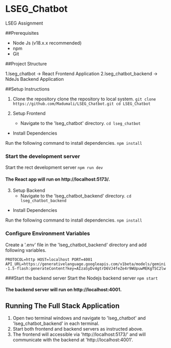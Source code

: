 # LSEG_Chatbot
LSEG Assignment

##Prerequisites
* Node Js (v18.x.x recommended)
* npm
* Git

##Project Structure

1.lseg_chatbot -> React Frontend Application
2.lseg_chatbot_backend -> NdeJs Backend Application

##Setup Instructions

1. Clone the repository
    clone the repository to local system.
   `git clone https://github.com/Madumali/LSEG_Chatbot.git
     cd LSEG_Chatbot `
   
3. Setup Frontend
   * Navigate to the 'lseg_chatbot' directory.
   `cd lseg_chatbot`

  * Install Dependencies
    
  Run the following command to install dependencies.
  `npm install`

  ### Start the development server
  Start the rect development server
  `npm run dev`

  #### The React app will run on http://localhost:5173/.

3. Setup Backend
   * Navigate to the 'lseg_chatbot_backend' directory.
    `cd lseg_chatbot_backend`

  * Install Dependencies
    
  Run the following command to install dependencies.
  `npm install`

  ### Configure Environment Variables
  
  Create a '.env' file in the 'lseg_chatbot_backend' directory and add following variables.

  `PROTOCOL=http
   HOST=localhost
   PORT=4001
   API_URL=https://generativelanguage.googleapis.com/v1beta/models/gemini-1.5-flash:generateContent?key=AIzaSyDv4gtrD6VJ4feZe4r9WUpuwMEKgTSC2lw`

   ###Start the backend server
  Start the Nodejs backend server
  `npm start`

  #### The backend server will run on http://localhost:4001.

  ## Running The Full Stack Application
  
  1. Open two terminal windows and navigate to 'lseg_chatbot' and 'lseg_chatbot_backend' in each terminal.
  2. Start both frontend and backend servers as instructed above.
  3. The frontend will accessible via 'http://localhost:5173/' and will communicate with the backend at 'http://localhost:4001'.
